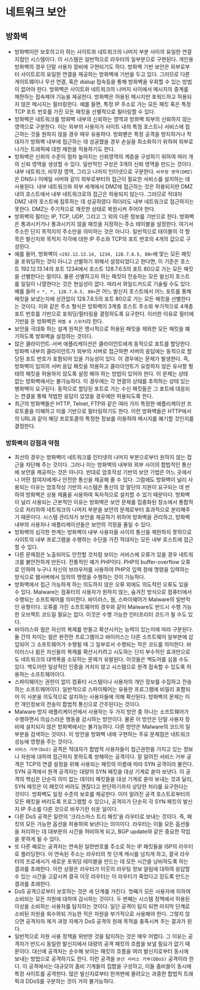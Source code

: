 # 네트워크 보안

## 방화벽
- 방화벽이란 보호하고자 하는 사이트와 네트워크의 나머지 부분 사이의 유일한 연결 지점인 시스템이다. 이 시스템은 일반적으로 라우터의 일부분으로 구현된다. 개인용 방화벽의 경우 단말 사용자 장비에 구현되기도 하다. 방화벽 기반 보안은 외부로부터 사이트로의 유일한 연결을 제공하는 방화벽에 기반을 두고 있다. 그러므로 다른 게이트웨이나 무선 연결, 혹은 dialup 접속등을 통해 방화벽을 우회할 수 있는 방법이 없어야 한다. 방화벽은 사이트와 네트워크의 나머지 사이에서 메시지의 중계를 제한하는 접속제어 기능을 제공한다. 방화벽은 허용된 메시지만 포워드하고 허용되지 않은 메시지는 필터링한다. 예를 들면, 특정 IP 주소로 가는 모든 패킷 혹은 특정 TCP 포트 번호를 가진 모든 패킷을 선별적으로 필터링할 수 있다.
- 방화벽은 네트워크를 방화벽 내부의 신뢰하는 영역과 방화벽 외부의 신뢰하지 않는 영역으로 구분한다. 이는 외부의 사용자가 사이트 내의 특정 호스트나 서비스에 접근하는 것을 원하지 않을 경우 매우 유용하다. 방화볃은 특정 공격을 방지하거나 적대자가 방화벽 내부에 접근하는 데 성공했을 경우 손실을 최소화하기 위하여 외부로 나가는 트래픽에 대한 제한을 적용하기도 한다.
- 방화벽은 신뢰의 수준이 점차 높아지는 신뢰영역의 계층을 구성하기 위하여 여러 개의 신뢰 영역을 생성할 수 있다. 일반적인 구성은 3개의 신뢰 영역을 만드는 것이다. 내부 네트워크, 비무장 영역, 그리고 나머지 인터넷으로 구분한다. `비무장 영역(DMZ)`은 DNS나 이메일 서버와 같이 외부로부터의 접근이 필요한 서비스를 설치하는 데 사용된다. 내부 네트워크와 외부 세계에서 DMZ에 접근하는 것은 허용되지만 DMZ 내의 호스트에서 내부 네트워크로의 접근은 허용되지 않는다. 그러므로 적대자 DMZ 내의 호스트에 침투하는 데 성공하였다 하더라도 내부 네트워크로 접근하지는 못한다. DMZ는 주기적으로 깨끗한 상태로 복원시켜 주어야 한다.
- 방화벽의 필터는 IP, TCP, UDP, 그리고 그 외의 다른 정보를 기반으로 한다. 방화벽은 통과시키거나 통과시키지 않을 패킷을 지정하는 주소 테이블을 설정한다. 여기서 주소란 단지 목적지의 주소만을 의미하는 것은 아니다. 일반적으로 테이블의 각 항목은 발신지와 목적지 각각에 대한 IP 주소와 TCP의 포트 번호의 4개의 값으로 구성된다.
- 예를 들어, 방화벽이 `<192.12.13.14, 1234, 128.7.6.5, 80>`에 맞는 모든 패킷을 포워딩하는 것이 아니고 선별하기 위해서 설정되었다고 한다면, 이 기준은 호스트 192.12.13.14의 포트 1234에서 호스트 128.7.6.5의 포트 80으로 가는 모든 패킷을 선별한다는 말이다. 물론 선별하고자 하는 패킷이 전송하는 모든 발신지 호스트를 일일이 나열한다는 것은 현실성이 없다. 따라서 와일드카드로 기술될 수도 있다. 예를 들어 `< *, *, 128.7.6.5, 80>`은 어느 발신지 호스트에서 어느 포트를 통해 패킷을 보냈는지에 상관없이 128.7.6.5의 포트 80으로 가는 모든 패킷을 선별한다는 것이다. 이와 같은 주소 형식은 방화벽이 3계층 호스트 주소와 부가적으로 4계층 포트 번호를 기반으로 포워딩/필터링을 결정하도록 요구한다. 이러한 이유로 필터에 기반을 둔 방화벽은 `레벨 4 스위치`라 한다.
- 보안을 극대화 하는 설계 원칙은 명시적으로 허용된 패킷을 제외한 모든 패킷을 폐기하도록 방화벽을 설정하는 것이다.
- 많은 클라이언트-서버 애플리케이션은 클라이언트에게 동적으로 포트를 할당한다. 방화벽 내부의 클라이언트가 외부의 서버로 접근하면 서버의 응답에는 동적으로 할당된 포트 번호가 포함되어 있을 가능성이 있다. 이 경우에는 문제가 발생한다. 즉, 방화벽이 임의의 서버 응답 패킷을 허용하고 클라이언트가 요청하지 않은 유사항 형태의 패킷을 허용하지 않도록 설정 해야 하는 방법이 있어야 한다. 이 문제는 상태 없는 방화벽에서는 불가능하다. 이 경우에는 각 연결의 상태를 추적하는 상태 있는 병화벽이 요구된다. 동적으로 할당된 포트로 가는 수신 패킷들은 그 포트에 대응되는 연결을 통해 적법한 응답이 있었을 경우에만 허용되도록 한다.
- 최근의 방화벽들은 HTTP, Telnet, FTP와 같은 여러 가지 특정한 애플리케이션 프로토콜을 이해하고 이를 기반으로 필터링하기도 한다. 이런 방화벽들은 HTTP에서의 URL과 같이 해당 프로토콜의 특정한 정보를 이용하여 메시지를 폐기할 것인지를 결정한다.

### 방화벽의 강점과 약점
- 최선의 경우는 방화벽이 네트워크를 인터넷의 나머지 부분으로부터 원하지 않는 접근을 차단해 주는 것이다. 그러나 이는 방화벽의 내부와 외부 사이의 합법적인 통신에 보안을 제공하는 것은 아니다. 반대로 암호작성 기반의 보안 기법은 어느 곳에서나 어떤 참여자에게나 안전한 통신을 제공해 줄 수 있다. 그럼에도 방화벽이 널리 사용되는 이유는 암호작성 기반의 시스템은 통신의 양 말단의 지원이 요구되는 데 반하여 방화벽은 상용 제품을 사용하여 독자적으로 설치할 수 있기 때문이다. 방화벽이 널리 사용되는 근본적인 이유는 방화벽은 보안 문제를 집중화된 장소에서 통합적으로 처리하여 네트워크의 나머지 부분을 보안의 문제로부터 효과적으로 분리해주기 때문이다. 시스템 관리자가 보안을 제공하기 위하여 방화벽을 관리하고, 방화벽 내부의 사용자나 애플리케이션들은 보안의 걱정을 줄일 수 있다.
- 방화벽의 심각한 한계는 방화벽이 내부 사용자들 사이의 통신을 제한하지 못하므로 사이트의 내부 프로그램을 수행하는 수단을 가진 적대자는 모든 내부 호스트에 접근할 수 있다.
- 다른 문제점은 노출되어도 안전할 것처럼 보이는 서비스에 오류가 있을 경우 네트워크를 불안전하게 만든다. 전통적인 예가 PHP이다. PHP의 buffer-overflow 오류로 인하여 누구나 자신의 브라우저를 사용하여 PHP의 입력 창에 명령을 입력하는 방식으로 웹서버에서 임의의 명령을 수행하는 것이 가능하다.
- 방화벽에서 접근 가능하게 하는 의도하지 않은 오류 외에도 의도적인 오류도 있을 수 있다. Malware는 컴퓨터의 사용자가 원하지 않는, 숨겨진 방식으로 컴퓨터에서 수행되는 소프트웨어를 의미한다. 바이러스, 웜, 스파이웨어가 Malware의 일반적인 유형이다. 오류를 가진 소프트웨어의 경우와 같이 Malware도 반드시 수행 가능한 오브젝트 코드일 필요는 없다. 이것은 수행 가능한 인터프리터 코드가 될 수도 있다.
- 바이러스와 웜은 자신의 복제를 만들고 확산시키는 능력이 있는지에 따라 구분된다. 둘 간의 차이는 웜은 완전한 프로그램이고 바이러스는 다른 소프트웨어 일부분에 삽입되어 그 소프트웨어가 수행될 때 그 일부로서 수행되는 작은 코드를 의미한다. 바이러스나 윔은 자신들의 복제를 확산시키려고 시도하는 단지 부수적인 효과만으로도 네트워크의 대역폭을 소모하는 문제가 유발된다. 이것들은 백도어를 심을 수도 있다. 백도어란 일상적인 인증을 거치지 않고 시스템으로 원격 접속할 수 있도록 허용하는 소프트웨어이다.
- 스파이웨어는 권한이 없이 컴퓨터 시스템이나 사용자의 개인 정보를 수집하고 전송하는 소프트웨어이다. 일반적으로 스파이웨어는 유용한 프로그램에 비밀리 포함되어 이 사본을 의도적으로 설치하는 사용자들에 의해 확산된다. 방화벽의 문제는 이런 개인정보의 전송이 합법적 통신으로 간주된다는 것이다.
- Malware 방지 애플리케이션에서 사용하는 두 가지 방안 중 하나는 소프트웨어가 수행하면서 의심스러운 행동을 감시하는 방안이다. 물론 이 방안은 단말 사용자 장비에 설치되지 않은 방화벽에서는 불가능하다. 다른 방안은 Malware의 코드의 일부분을 검색하는 것이다. 이 방안을 방화벽 내에 구현하는 주요 문제점은 네트워크 성능에 영향을 주는 것이다.
- `서비스 거부(DoS)` 공격은 적대자가 합법적 사용자들이 접근권한을 가지고 있는 정보나 자원에 대하여 접근하지 못하도록 방해하는 공격이다. 잘 알려진 서비스 거부 공격은 TCP의 연결 설정을 위해 사용되는 패킷의 이름에 따라 SYN 공격이라 불린다. SYN 공격에서 원격 공격자는 대량의 SYN 패킷을 대상 기계로 쏟아 보낸다. 이 공격의 핵심은 단순히 의미 없는 데이터 패킷들을 대상 기계로 쏟아 보내는 것과 달리, SYN 패킷은 이 패킷이 버려도 괜찮다고 판단하기까지 상당한 처리를 요구한다는 것이다. 방화벽도 일정 수준의 보호를 제공한다. 이미 알려진 공격 호스트로부터의 모든 패킷을 버리도록 프로그램할 수 있으나, 공격자가 단순히 각 SYN 패킷의 발신지 IP 주소를 다른 것으로 바꾸기란 쉬운 일이다.
- 다른 DoS 공격은 일련의 '크리스마스 트리 패킷'을 라우터로 보내는 것이다. 즉, 패킷의 모든 가능한 옵션을 허용하여 보낸다는 의미이다. 라우터는 이들 모든 옵션들을 처리하는 데 대부분의 시간을 허비하게 되고, BGP update와 같은 중요한 작업을 못하게 될 수 있다.
- 또 다른 예로는 공격자는 연속된 일련번호를 주소로 하는 IP 패킷들을 ISP의 라우터로 플러딩한다. 이 연속된 주소는 라우터의 첫 단계 캐시를 넘치게 하고, 결국 라우터의 프로세서가 새로운 포워딩 테이블을 만드는 데 모든 시간을 낭비하도록 하는 결과를 초래한다. 이런 상황은 라우터가 이웃의 라우팅 정보 알림에 대하여 응답할 수 있는 시간을 고갈시켜 결국 이웃 라우터는 이 라우터가 죽었다고 믿도록 만드는 결과를 초래한다.
- DoS 공격으로부터 보호하는 것은 세 단계를 거친다. 첫째가 모든 사용자에 의하여 소비되는 모든 자원에 대하여 감시하는 것이다. 두 번째는 시스템 정책에서 허용된 이상을 소비하는 사용자를 탐지하는 것이다. 일단 공격이 탐지 되면 마지막 단계로 소비된 자원을 회수하되 가능한 적은 자원을 부가적으로 사용해야 한다. 그렇지 않으면 공격자의 제거 과정 자체가 DoS 공격의 원래 목적을 충족시켜 주는 결과가 된다.
- 일반적으로 자원 사용 정책을 위반한 것을 탐지하는 것은 매우 어렵다. 그 이유는 공격자가 반드시 동일한 발신지에서 대량의 공격 패킷의 흐름을 보낼 필요가 없기 때문이다. 대신에 공격자는 순수해 보이는 패킷의 흐름을 여러 발신지로부터 동시에 보내는 방법으로 공격하기도 한다. 이런 공격을 `분산 서비스 거부(DDoS)` 공격이라 한다. 이 공격에서는 대규모의 좀비 기계들의 집합을 구성하고, 이들 좀비들이 동시에 특정 사이트를 공격한다. 많은 발신지로부터 한꺼번에 몰려오는 과중한 합법적 트래픽과 DDoS를 구분하는 것이 거의 불가능하다.
